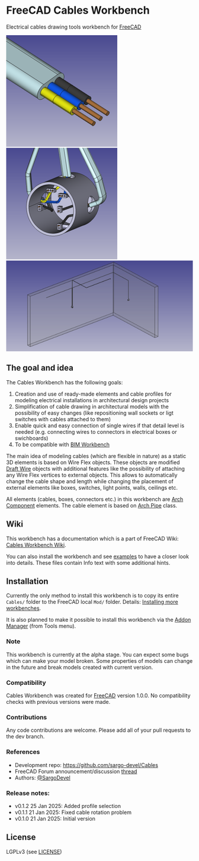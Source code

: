 # FreeCAD Cables Workbench

Electrical cables drawing tools workbench for [FreeCAD](https://freecad.org)

![Cable](doc/cable.png) ![Box](doc/box.png)
![ElectricInst](doc/electric_inst.png)

## The goal and idea
The Cables Workbench has the following goals:

1. Creation and use of ready-made elements and cable profiles for modeling electrical installations in architectural design projects
2. Simplification of cable drawing in architectural models with the possibility of easy changes (like repositioning wall sockets or ligt switches with cables attached to them)
3. Enable quick and easy connection of single wires if that detail level is needed (e.g. connecting wires to connectors in electrical boxes or swichboards)
4. To be compatible with [BIM Workbench](https://wiki.freecad.org/BIM_Workbench)

The main idea of modeling cables (which are flexible in nature) as a static 3D elements is based on Wire Flex objects.
These objects are modified  [Draft Wire](https://wiki.freecad.org/Draft_Wire) objects with additional features like the possibility of attaching any Wire Flex vertices to external objects. This allows to automatically change the cable shape and length while changing the placement of external elements like boxes, switches, light points, walls, ceilings etc.

All elements (cables, boxes, connectors etc.) in this workbench are  [Arch Component](https://wiki.freecad.org/Arch_Component) elements. The cable element is based on [Arch Pipe](https://wiki.freecad.org/Arch_Pipe) class.

## Wiki
This workbench has a documentation which is a part of FreeCAD Wiki: [Cables Workbench Wiki](https://wiki.freecad.org/Cables_Workbench).

You can also install the workbench and see [examples](https://github.com/sargo-devel/Cables/tree/master/examples) to have a closer look into details. These files contain Info text with some additional hints.

## Installation
Currently the only method to install this workbench is to copy its entire `Cables/` folder to the FreeCAD local `Mod/` folder. Details: [Installing more workbenches](https://wiki.freecad.org/Installing_more_workbenches).

It is also planned to make it possible to install this workbench via the [Addon Manager](https://github.com/FreeCAD/FreeCAD-addons) (from Tools menu).

### Note
This workbench is currently at the alpha stage. You can expect some bugs which can make your model broken.
Some properties of models can change in the future and break models created with current version.

### Compatibility
Cables Workbench was created for [FreeCAD](https://freecad.org) version 1.0.0. No compatibility checks with previous versions were made.

### Contributions
Any code contributions are welcome. Please add all of your pull requests to the dev branch.

### References
* Development repo: https://github.com/sargo-devel/Cables
* FreeCAD Forum announcement/discussion [thread](https://forum.freecad.org/viewtopic.php?t=94090)
* Authors: [@SargoDevel](https://github.com/sargo-devel)

### Release notes:
* v0.1.2  25 Jan 2025:  Added profile selection
* v0.1.1  21 Jan 2025:  Fixed cable rotation problem
* v0.1.0  21 Jan 2025:  Initial version

## License
LGPLv3 (see [LICENSE](LICENSE))

